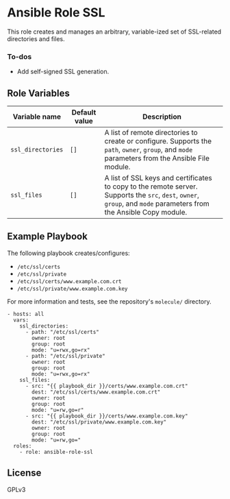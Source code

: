 # Ansible Role SSL

This role creates and manages an arbitrary, variable-ized set of SSL-related
directories and files.

### To-dos

- Add self-signed SSL generation.

## Role Variables

| Variable name     | Default value | Description |
|-------------------|---------------|-------------|
| `ssl_directories` | `[]`          | A list of remote directories to create or configure. Supports the `path`, `owner`, `group`, and `mode` parameters from the Ansible File module. |
| `ssl_files`       | `[]`          | A list of SSL keys and certificates to copy to the remote server. Supports the `src`, `dest`, `owner`, `group`, and `mode` parameters from the Ansible Copy module. |

## Example Playbook

The following playbook creates/configures:

  - `/etc/ssl/certs`
  - `/etc/ssl/private`
  - `/etc/ssl/certs/www.example.com.crt`
  - `/etc/ssl/private/www.example.com.key`

For more information and tests, see the repository's `molecule/` directory.

    - hosts: all
      vars:
        ssl_directories:
          - path: "/etc/ssl/certs"
            owner: root
            group: root
            mode: "u=rwx,go=rx"
          - path: "/etc/ssl/private"
            owner: root
            group: root
            mode: "u=rwx,go=rx"
        ssl_files:
          - src: "{{ playbook_dir }}/certs/www.example.com.crt"
            dest: "/etc/ssl/certs/www.example.com.crt"
            owner: root
            group: root
            mode: "u=rw,go=r"
          - src: "{{ playbook_dir }}/certs/www.example.com.key"
            dest: "/etc/ssl/private/www.example.com.key"
            owner: root
            group: root
            mode: "u=rw,go="
      roles:
        - role: ansible-role-ssl

## License

GPLv3
